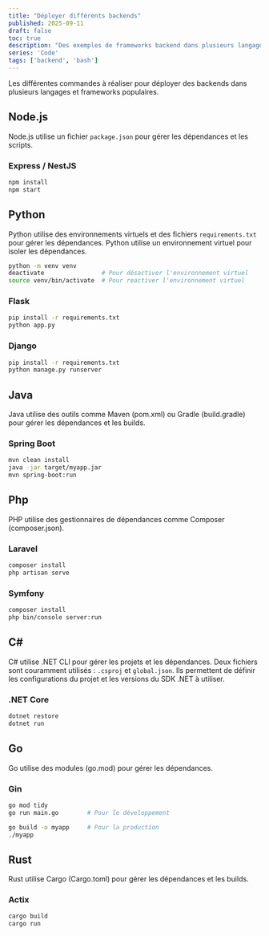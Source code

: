 ```yaml
---
title: "Déployer différents backends"
published: 2025-09-11
draft: false
toc: true
description: "Des exemples de frameworks backend dans plusieurs langages. Leurs fichiers de configurations, et comment les déployer."
series: 'Code'
tags: ['backend', 'bash']
---
```


Les différentes commandes à réaliser pour déployer des backends dans plusieurs langages et frameworks populaires.

## Node.js
Node.js utilise un fichier `package.json` pour gérer les dépendances et les scripts.

### Express / NestJS
```bash
npm install
npm start
```

## Python
Python utilise des environnements virtuels et des fichiers `requirements.txt` pour gérer les dépendances. Python utilise un environnement virtuel pour isoler les dépendances.

```bash
python -m venv venv
deactivate                # Pour désactiver l'environnement virtuel
source venv/bin/activate  # Pour reactiver l'environnement virtuel
```

### Flask
```bash
pip install -r requirements.txt
python app.py
```

### Django
```bash
pip install -r requirements.txt
python manage.py runserver
```

## Java
Java utilise des outils comme Maven (pom.xml) ou Gradle (build.gradle) pour gérer les dépendances et les builds.

### Spring Boot
```bash
mvn clean install
java -jar target/myapp.jar
mvn spring-boot:run
```

## Php
PHP utilise des gestionnaires de dépendances comme Composer (composer.json).

### Laravel
```bash
composer install
php artisan serve
```

### Symfony
```bash
composer install
php bin/console server:run
```

## C#
C# utilise .NET CLI pour gérer les projets et les dépendances. Deux fichiers sont couramment utilisés : `.csproj` et `global.json`. Ils permettent de définir les configurations du projet et les versions du SDK .NET à utiliser.

### .NET Core
```bash
dotnet restore
dotnet run
```

## Go
Go utilise des modules (go.mod) pour gérer les dépendances.

### Gin
```bash
go mod tidy
go run main.go        # Pour le développement

go build -o myapp     # Pour la production
./myapp
```

## Rust
Rust utilise Cargo (Cargo.toml) pour gérer les dépendances et les builds.

### Actix
```bash
cargo build
cargo run
```